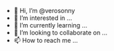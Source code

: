 - 👋 Hi, I’m @verosonny
- 👀 I’m interested in ...
- 🌱 I’m currently learning ...
- 💞️ I’m looking to collaborate on ...
- 📫 How to reach me ...

<!---
verosonny/verosonny is a ✨ special ✨ repository because its `README.md` (this file) appears on your GitHub profile.
You can click the Preview link to take a look at your changes.
--->
